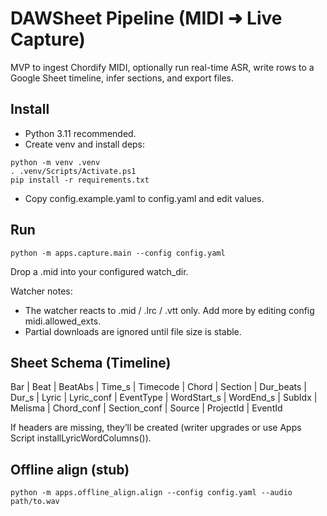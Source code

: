 # DAWSheet Pipeline (MIDI ➜ Live Capture)

MVP to ingest Chordify MIDI, optionally run real-time ASR, write rows to a Google Sheet timeline, infer sections, and export files.

## Install

- Python 3.11 recommended.
- Create venv and install deps:

```
python -m venv .venv
. .venv/Scripts/Activate.ps1
pip install -r requirements.txt
```

- Copy config.example.yaml to config.yaml and edit values.

## Run

```
python -m apps.capture.main --config config.yaml
```

Drop a .mid into your configured watch_dir.

Watcher notes:
- The watcher reacts to .mid / .lrc / .vtt only. Add more by editing config midi.allowed_exts.
- Partial downloads are ignored until file size is stable.

## Sheet Schema (Timeline)

Bar | Beat | BeatAbs | Time_s | Timecode | Chord | Section | Dur_beats | Dur_s | Lyric | Lyric_conf | EventType | WordStart_s | WordEnd_s | SubIdx | Melisma | Chord_conf | Section_conf | Source | ProjectId | EventId

If headers are missing, they’ll be created (writer upgrades or use Apps Script installLyricWordColumns()).

## Offline align (stub)

```
python -m apps.offline_align.align --config config.yaml --audio path/to.wav
```
